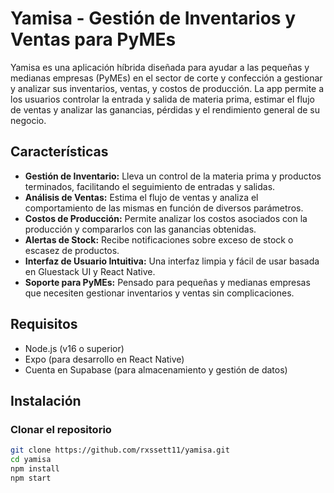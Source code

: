 # Yamisa - Gestión de Inventarios y Ventas para PyMEs

Yamisa es una aplicación híbrida diseñada para ayudar a las pequeñas y medianas empresas (PyMEs) en el sector de corte y confección a gestionar y analizar sus inventarios, ventas, y costos de producción. La app permite a los usuarios controlar la entrada y salida de materia prima, estimar el flujo de ventas y analizar las ganancias, pérdidas y el rendimiento general de su negocio.

## Características

- **Gestión de Inventario:** Lleva un control de la materia prima y productos terminados, facilitando el seguimiento de entradas y salidas.
- **Análisis de Ventas:** Estima el flujo de ventas y analiza el comportamiento de las mismas en función de diversos parámetros.
- **Costos de Producción:** Permite analizar los costos asociados con la producción y compararlos con las ganancias obtenidas.
- **Alertas de Stock:** Recibe notificaciones sobre exceso de stock o escasez de productos.
- **Interfaz de Usuario Intuitiva:** Una interfaz limpia y fácil de usar basada en Gluestack UI y React Native.
- **Soporte para PyMEs:** Pensado para pequeñas y medianas empresas que necesiten gestionar inventarios y ventas sin complicaciones.

## Requisitos

- Node.js (v16 o superior)
- Expo (para desarrollo en React Native)
- Cuenta en Supabase (para almacenamiento y gestión de datos)

## Instalación

### Clonar el repositorio

```bash
git clone https://github.com/rxssett11/yamisa.git
cd yamisa
npm install
npm start
